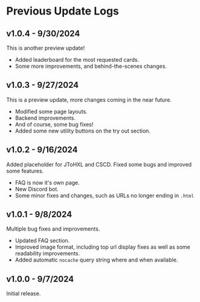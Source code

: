 <!--
Author: LoveliestJacob
Title: Previous Update Logs
-->

Previous Update Logs
==========

v1.0.4 - 9/30/2024
------------------

This is another preview update!

*   Added leaderboard for the most requested cards.
*   Some more improvements, and behind-the-scenes changes.

v1.0.3 - 9/27/2024
------------------

This is a preview update, more changes coming in the near future.

*   Modified some page layouts.
*   Backend improvements.
*   And of course, some bug fixes!
*   Added some new utility buttons on the try out section.

v1.0.2 - 9/16/2024
------------------

Added placeholder for JToHXL and CSCD. Fixed some bugs and improved some features.

*   FAQ is now it's own page.
*   New Discord bot.
*   Some minor fixes and changes, such as URLs no longer ending in `.html`

v1.0.1 - 9/8/2024
-----------------

Multiple bug fixes and improvements.

*   Updated FAQ section.
*   Improved image format, including top url display fixes as well as some readability improvements.
*   Added automatic `nocache` query string where and when available.

v1.0.0 - 9/7/2024
-----------------

Initial release.
